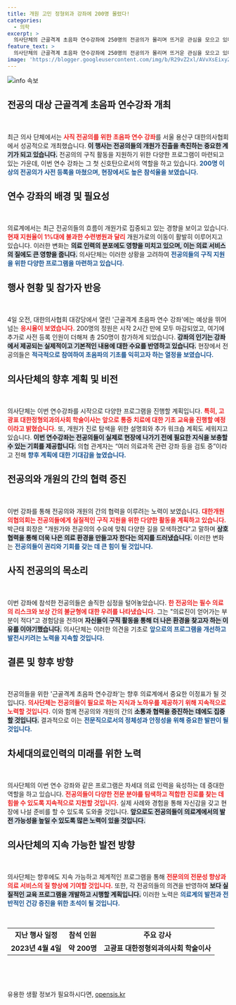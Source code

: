 ```yaml
---
title: 개원 고민 정형외과 강좌에 200명 몰렸다!
categories:
  - 의학
excerpt: >
  의사단체의 근골격계 초음파 연수강좌에 250명의 전공의가 몰리며 뜨거운 관심을 모으고 있다. 구직 지원을 위한 첫 행사로, 전공의의 개원가 선호가 뚜렷해지면서 치열한 일자리 경쟁이 예고된다.
feature_text: >
  의사단체의 근골격계 초음파 연수강좌에 250명의 전공의가 몰리며 뜨거운 관심을 모으고 있다. 구직 지원을 위한 첫 행사로, 전공의의 개원가 선호가 뚜렷해지면서 치열한 일자리 경쟁이 예고된다.
image: 'https://blogger.googleusercontent.com/img/b/R29vZ2xl/AVvXsEixyZcFfHzMRdzZMjFBmAUKJYCLCGyLL1o632UiGVXcaFdKo_bkvkuCioo0uUKlGfBVcT3P84aROyZIXSBEx3Aw5nCQ3pTgDom1WDC4m8eifvWiAmWEEVb4x6G_l8C0QH225ldMjyaFvpxGEBGNO37VmDTDMHGhJPq73UglMfDca1-0aw/s1600/blogspot.png'
---
```


<p><img src="https://blogger.googleusercontent.com/img/b/R29vZ2xl/AVvXsEixyZcFfHzMRdzZMjFBmAUKJYCLCGyLL1o632UiGVXcaFdKo_bkvkuCioo0uUKlGfBVcT3P84aROyZIXSBEx3Aw5nCQ3pTgDom1WDC4m8eifvWiAmWEEVb4x6G_l8C0QH225ldMjyaFvpxGEBGNO37VmDTDMHGhJPq73UglMfDca1-0aw/s1600/blogspot.png" alt="info 속보" /></p>

<h2 data-ke-size="size26">전공의 대상 근골격계 초음파 연수강좌 개최</h2>

<p data-ke-size="size16">&nbsp;</p>

<p>최근 의사 단체에서는 <b><span style="color: #ee2323;">사직 전공의를 위한 초음파 연수 강좌</span></b>를 서울 용산구 대한의사협회에서 성공적으로 개최했습니다. <b><span style="background-color: #21538527;">이 행사는 전공의들의 개원가 진출을 촉진하는 중요한 계기가 되고 있습니다.</span></b> 전공의의 구직 활동을 지원하기 위한 다양한 프로그램이 마련되고 있는 가운데, 이번 연수 강좌는 그 첫 신호탄으로서의 역할을 하고 있습니다. <b><span style="color: #1a5490;">200명 이상의 전공의가 사전 등록을 마쳤으며, 현장에서도 높은 참석율을 보였습니다.</span></b> </p>

<h2 data-ke-size="size26">연수 강좌의 배경 및 필요성</h2>

<p data-ke-size="size16">&nbsp;</p>

<p>의료계에서는 최근 전공의들의 흐름이 개원가로 집중되고 있는 경향을 보이고 있습니다. <b><span style="color: #ee2323;">현재 지원율이 1%대에 불과한 수련병원과 달리</span></b> 개원가로의 이동이 활발히 이루어지고 있습니다. 이러한 변화는 <b><span style="background-color: #21538527;">의료 인력의 분포에도 영향을 미치고 있으며, 이는 의료 서비스의 질에도 큰 영향을 줍니다.</span></b> 의사단체는 이러한 상황을 고려하여 <b><span style="color: #1a5490;">전공의들의 구직 지원을 위한 다양한 프로그램을 마련하고 있습니다.</span></b> </p>

<h2 data-ke-size="size26">행사 현황 및 참가자 반응</h2>

<p data-ke-size="size16">&nbsp;</p>

<p>4일 오전, 대한의사협회 대강당에서 열린 '근골격계 초음파 연수 강좌'에는 예상을 뛰어넘는 <b><span style="color: #ee2323;">응시율이 보였습니다.</span></b> 200명의 정원은 시작 2시간 만에 모두 마감되었고, 여기에 추가로 사전 등록 인원이 더해져 총 250명이 참가하게 되었습니다. <b><span style="background-color: #21538527;">강좌의 인기는 강좌에서 제공되는 실제적이고 기본적인 내용에 대한 수요를 반영하고 있습니다.</span></b> 현장에서 전공의들은 <b><span style="color: #1a5490;">적극적으로 참여하여 초음파의 기초를 익히고자 하는 열정을 보였습니다.</span></b> </p>

<h2 data-ke-size="size26">의사단체의 향후 계획 및 비전</h2>

<p data-ke-size="size16">&nbsp;</p>

<p>의사단체는 이번 연수강좌를 시작으로 다양한 프로그램을 진행할 계획입니다. <b><span style="color: #ee2323;">특히, 고광표 대한정형외과의사회 학술이사는 앞으로 통증 치료에 대한 기초 교육을 진행할 예정이라고 밝혔습니다.</span></b> 또, 개원가 진로 탐색을 위한 설명회와 추가 워크숍 계획도 세워지고 있습니다. <b><span style="background-color: #21538527;">이번 연수강좌는 전공의들이 실제로 현장에 나가기 전에 필요한 지식을 보충할 수 있는 기회를 제공합니다.</span></b> 의협 관계자는 “여러 의료과목 관련 강좌 등을 검토 중”이라고 전해 <b><span style="color: #1a5490;">향후 계획에 대한 기대감을 높였습니다.</span></b> </p>

<h2 data-ke-size="size26">전공의와 개원의 간의 협력 증진</h2>

<p data-ke-size="size16">&nbsp;</p>

<p>이번 강좌를 통해 전공의와 개원의 간의 협력을 이루려는 노력이 보였습니다. <b><span style="color: #ee2323;">대한개원의협의회는 전공의들에게 실질적인 구직 지원을 위한 다양한 활동을 계획하고 있습니다.</span></b> 박근태 회장은 "개원가와 전공의의 수요에 맞춰 다양한 길을 모색하겠다"고 말하며 <b><span style="background-color: #21538527;">상호 협력을 통해 더욱 나은 의료 환경을 만들고자 한다는 의지를 드러냈습니다.</span></b> 이러한 변화는 <b><span style="color: #1a5490;">전공의들이 권리와 기회를 갖는 데 큰 힘이 될 것입니다.</span></b> </p>

<h2 data-ke-size="size26">사직 전공의의 목소리</h2>

<p data-ke-size="size16">&nbsp;</p>

<p>이번 강좌에 참석한 전공의들은 솔직한 심정을 털어놓았습니다. <b><span style="color: #ee2323;">한 전공의는 필수 의료의 리스크와 보상 간의 불균형에 대한 우려를 나타냈습니다.</span></b> 그는 "의료진이 얻어가는 부분이 적다"고 경험담을 전하며 <b><span style="background-color: #21538527;">자신들이 구직 활동을 통해 더 나은 환경을 찾고자 하는 이유를 이야기했습니다.</span></b> 의사단체는 이러한 의견을 기초로 <b><span style="color: #1a5490;">앞으로의 프로그램을 개선하고 발전시키려는 노력을 지속할 것입니다.</span></b></p>

<h2 data-ke-size="size26">결론 및 향후 방향</h2>

<p data-ke-size="size16">&nbsp;</p>

<p>전공의들을 위한 '근골격계 초음파 연수강좌'는 향후 의료계에서 중요한 이정표가 될 것입니다. <b><span style="color: #ee2323;">의사단체는 전공의들이 필요로 하는 지식과 노하우를 제공하기 위해 지속적으로 노력할 것입니다.</span></b> 이와 함께 전공의와 개원의 간의 <b><span style="background-color: #21538527;">소통과 협력을 증진하는 데에도 집중할 것입니다.</span></b> 결과적으로 이는 <b><span style="color: #1a5490;">전문직으로서의 정체성과 안정성을 위해 중요한 발판이 될 것입니다.</span></b> </p>

<h2 data-ke-size="size26">차세대의료인력의 미래를 위한 노력</h2>

<p data-ke-size="size16">&nbsp;</p>

<p>의사단체의 이번 연수 강좌와 같은 프로그램은 차세대 의료 인력을 육성하는 데 중대한 역할을 하고 있습니다. <b><span style="color: #ee2323;">전공의들이 다양한 전문 분야를 탐색하고 적합한 진로를 찾는 데 힘쓸 수 있도록 지속적으로 지원할 것입니다.</span></b> 실제 사례와 경험을 통해 자신감을 갖고 현장에 나설 준비를 할 수 있도록 도와줄 것입니다. <b><span style="background-color: #21538527;">앞으로도 전공의들이 의료계에서의 발전 가능성을 높일 수 있도록 많은 노력이 있을 것입니다.</span></b></p>

<h2 data-ke-size="size26">의사단체의 지속 가능한 발전 방향</h2>

<p data-ke-size="size16">&nbsp;</p>

<p>의사단체는 향후에도 지속 가능하고 체계적인 프로그램을 통해 <b><span style="color: #ee2323;">전문의의 전문성 향상과 의료 서비스의 질 향상에 기여할 것입니다.</span></b> 또한, 각 전공의들의 의견을 반영하여 <b><span style="background-color: #21538527;">보다 실질적인 교육 프로그램을 개발하고 시행할 계획입니다.</span></b> 이러한 노력은 <b><span style="color: #1a5490;">의료계의 발전과 전반적인 건강 증진을 위한 초석이 될 것입니다.</span></b> </p>

<p><br></p>

<table>
  <tr>
    <td style="text-align: center; height: 17px;"><b>지난 행사 일정</b></td>
    <td style="text-align: center; height: 17px;"><b>참석 인원</b></td>
    <td style="text-align: center; height: 17px;"><b>주요 강사</b></td>
  </tr>
  <tr>
    <td style="text-align: center; height: 17px;"><b>2023년 4월 4일</b></td>
    <td style="text-align: center; height: 17px;"><b>약 200명</b></td>
    <td style="text-align: center; height: 17px;"><b>고광표 대한정형외과의사회 학술이사</b></td>
  </tr>
</table>

<p><br></p>

<p data-ke-size="size16">&nbsp;</p>
유용한 생활 정보가 필요하시다면, <a href="https://opensis.kr" rel="dofollow">opensis.kr</a>



